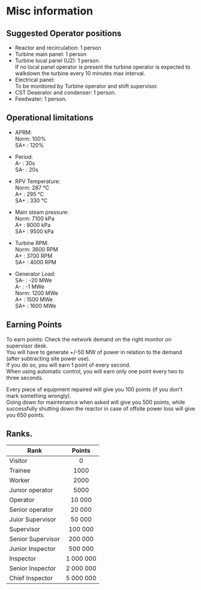 # Misc information

## Suggested Operator positions

- Reactor and recirculation: 1 person
- Turbine main panel: 1 person
- Turbine local panel (U2): 1 person.  
        If no local panel operator is present the turbine operator is expected to walkdown the turbine every 10 minutes max interval.  
- Electrical panel:   
        To be monitored by Turbine operator and shift supervisor.
- CST Deaerator and condenser: 1 person.
- Feedwater: 1 person.

## Operational limitations

- APRM:  
        Norm: 100%  
        SA+ : 120%
- Period:  
        A- : 30s  
        SA- : 20s  

- RPV Temperature:  
        Norm: 287 °C  
        A+ : 295 °C  
        SA+ : 330 °C  

- Main steam pressure:  
        Norm: 7100 kPa  
        A+ : 8000 kPa  
        SA+ : 9500 kPa  

- Turbine RPM:  
        Norm: 3600 RPM  
        A+ : 3700 RPM  
        SA+ : 4000 RPM  

- Generator Load:  
        SA- : -20 MWe  
        A- : -1 MWe  
        Norm: 1200 MWe  
        A+ : 1500 MWe  
        SA+ : 1600 MWe  
## Earning Points

To earn points: Check the network demand on the right monitor on supervisor desk.  
You will have to generate +/-50 MW of power in relation to the demand (after subtracting site power use).  
If you do so, you will earn 1 point of every second.  
When using automatic control, you will earn only one point every two to three seconds.

Every piece of equipment repaired will give you 100 points (if you don't mark something wrongly).  
Going down for maintenance when asked will give you 500 points, while successfully shutting down the reactor in case of offsite power loss will give you 650 points.

## Ranks.

| Rank           | Points |
|----------------|:------:|
|Visitor         | 0      |
|Trainee         | 1000   |
|Worker          | 2000   |
|Junior operator | 5000   |
|Operator        | 10 000 |
|Senior operator | 20 000 |
|Juior Supervisor| 50 000 |
|Supervisor      | 100 000|
|Senior Supervisor| 200 000   |
|Junior Inspector | 500 000   |
|Inspector | 1 000 000   |
|Senior Inspector | 2 000 000   |
|Chief Inspector | 5 000 000   |